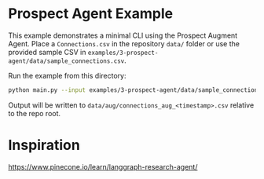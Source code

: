 # Prospect Agent Example

This example demonstrates a minimal CLI using the Prospect Augment Agent. Place a `Connections.csv` in the repository `data/` folder or use the provided sample CSV in `examples/3-prospect-agent/data/sample_connections.csv`.

Run the example from this directory:

```bash
python main.py --input examples/3-prospect-agent/data/sample_connections.csv
```

Output will be written to `data/aug/connections_aug_<timestamp>.csv` relative to the repo root.


# Inspiration
https://www.pinecone.io/learn/langgraph-research-agent/